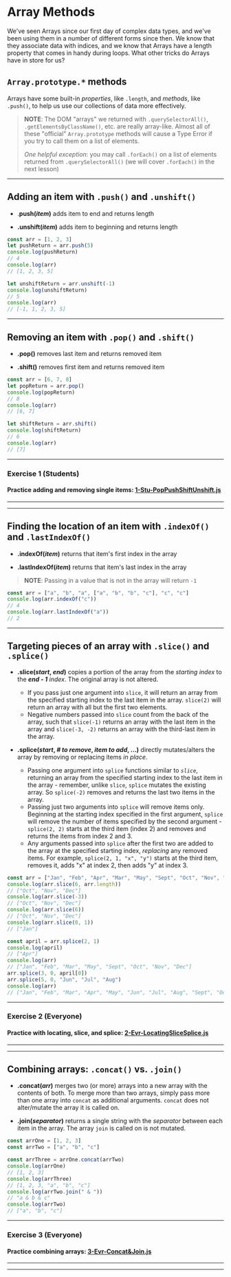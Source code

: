 # Array Methods
We've seen Arrays since our first day of complex data types, and we've been using them in a number of different forms since then. We know that they associate data with indices, and we know that Arrays have a length property that comes in handy during loops. What other tricks do Arrays have in store for us?

## `Array.prototype.*` methods

Arrays have some built-in _properties_, like `.length`, and _methods_, like `.push()`, to help us use our collections of data more effectively.

> **NOTE**: The DOM "arrays" we returned with `.querySelectorAll()`, `.getElementsByClassName()`, etc. are really array-like. Almost all of these "official" `Array.prototype` methods will cause a Type Error if you try to call them on a list of elements.
>
> _One helpful exception_: you may call `.forEach()` on a list of elements returned from `.querySelectorAll()` (we will cover `.forEach()` in the next lesson)

---
## Adding an item with `.push()` and `.unshift()`
* .**push(_item_)** adds item to end and returns length

* **.unshift(_item_)** adds item to beginning and returns length

```javascript
const arr = [1, 2, 3]
let pushReturn = arr.push(5)
console.log(pushReturn)
// 4
console.log(arr)
// [1, 2, 3, 5]

let unshiftReturn = arr.unshift(-1)
console.log(unshiftReturn)
// 5
console.log(arr)
// [-1, 1, 2, 3, 5]
```

---
## Removing an item with `.pop()` and `.shift()`
* **.pop()** removes last item and returns removed item

* **.shift()** removes first item and returns removed item

```javascript
const arr = [6, 7, 8]
let popReturn = arr.pop()
console.log(popReturn)
// 8
console.log(arr)
// [6, 7]

let shiftReturn = arr.shift()
console.log(shiftReturn)
// 6
console.log(arr)
// [7]
```

---
### **Exercise 1 (Students)**
#### Practice adding and removing single items: [1-Stu-PopPushShiftUnshift.js](4.2-Activities\1-Stu-PopPushShiftUnshift.js)
---
---
## Finding the location of an item with `.indexOf()` and `.lastIndexOf()`
* **.indexOf(_item_)** returns that item's first index in the array

* **.lastIndexOf(_item_)** returns that item's last index in the array

> **NOTE**: Passing in a value that is not in the array will return `-1`

```javascript
const arr = ["a", "b", "a", ["a", "b", "b", "c"], "c", "c"]
console.log(arr.indexOf("c"))
// 4
console.log(arr.lastIndexOf("a"))
// 2
```

---
## Targeting pieces of an array with `.slice()` and `.splice()`
* **.slice(_start_, _end_)** copies a portion of the array from the _starting index_ to the _**end - 1** index_. The original array is not altered.
    * If you pass just one argument into `slice`, it will return an array from the specified starting index to the last item in the array. `slice(2)` will return an array with all but the first two elements.
    * Negative numbers passed into `slice` count from the back of the array, such that `slice(-1)` returns an array with the last item in the array and `slice(-3, -2)` returns an array with the third-last item in the array.

* **.splice(_start_, _# to remove_, _item to add_, ...)** directly mutates/alters the array by removing or replacing items _in place_.
    * Passing one argument into `splice` functions similar to _`slice`_, returning an array from the specified starting index to the last item in the array - remember, unlike `slice`, `splice` mutates the existing array. So `splice(-2)` removes and returns the last two items in the array.
    * Passing just two arguments into `splice` will remove items only. Beginning at the starting index specified in the first argument, `splice` will remove the number of items specified by the second argument - `splice(2, 2)` starts at the third item (index 2) and removes and returns the items from index 2 and 3.
    * Any arguments passed into `splice` after the first two are added to the array at the specified starting index, _replacing_ any removed items. For example, `splice(2, 1, "x", "y")` starts at the third item, removes it, adds "x" at index 2, then adds "y" at index 3.

```javascript
const arr = ["Jan", "Feb", "Apr", "Mar", "May", "Sept", "Oct", "Nov", "Dec"]
console.log(arr.slice(6, arr.length))
// ["Oct", "Nov", "Dec"]
console.log(arr.slice(-3))
// ["Oct", "Nov", "Dec"]
console.log(arr.slice(6))
// ["Oct", "Nov", "Dec"]
console.log(arr.slice(0, 1))
// ["Jan"]

const april = arr.splice(2, 1)
console.log(april)
// ["Apr"]
console.log(arr)
// ["Jan", "Feb", "Mar", "May", "Sept", "Oct", "Nov", "Dec"]
arr.splice(3, 0, april[0])
arr.splice(5, 0, "Jun", "Jul", "Aug")
console.log(arr)
// ["Jan", "Feb", "Mar", "Apr", "May", "Jun", "Jul", "Aug", "Sept", "Oct", "Nov", "Dec"]
```

---
### **Exercise 2 (Everyone)**
#### Practice with locating, slice, and splice: [2-Evr-LocatingSliceSplice.js](4.2-Activities\2-Evr-LocatingSliceSplice.js)
---
---
## Combining arrays: `.concat()` vs. `.join()`
* **.concat(_arr_)** merges two (or more) arrays into a new array with the contents of both. To merge more than two arrays, simply pass more than one array into `concat` as additional arguments. `concat` does not alter/mutate the array it is called on.

* **.join(_separator_)** returns a single string with the _separator_ between each item in the array. The array `join` is called on is not mutated.

```javascript
const arrOne = [1, 2, 3]
const arrTwo = ["a", "b", "c"]

const arrThree = arrOne.concat(arrTwo)
console.log(arrOne)
// [1, 2, 3]
console.log(arrThree)
// [1, 2, 3, "a", "b", "c"]
console.log(arrTwo.join(" & "))
// "a & b & c"
console.log(arrTwo)
// ["a", "b", "c"]
```
---
### **Exercise 3 (Everyone)**
#### Practice combining arrays: [3-Evr-Concat&Join.js](4.2-Activities\3-Evr-Concat&Join.js)
---
---
